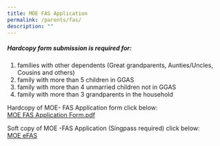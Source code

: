 ```yaml
---
title: MOE FAS Application
permalink: /parents/fas/
description: ""
---
```

##### Hardcopy form submission is required for:
1. families with other dependents (Great grandparents, Aunties/Uncles, Cousins and others)
2. family with more than 5 children in GGAS
3. family with more than 4 unmarried children not in GGAS
4. family with more than 3 grandparents in the household

Hardcopy of MOE- FAS Application form click below: <br>
[MOE FAS Application Form.pdf](/files/Parents/MOE_FAS_Application%20Form_REVISED_14%20Oct%202022.pdf)


Soft copy of MOE -FAS Application (Singpass required) click below: <br>
[MOE eFAS](https://go.gov.sg/moe-efas)